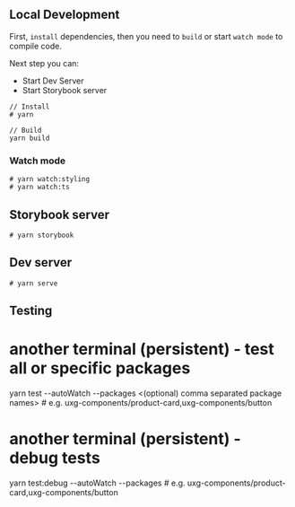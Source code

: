 ## Local Development

First, `install` dependencies, then you need to `build` or start `watch mode` to compile code.

Next step you can:

- Start Dev Server
- Start Storybook server

```
// Install
# yarn

// Build
yarn build

```

### Watch mode

```
# yarn watch:styling
# yarn watch:ts
```

## Storybook server

```
# yarn storybook
```

## Dev server

```
# yarn serve
```

## Testing

# another terminal (persistent) - test all or specific packages
yarn test --autoWatch --packages <(optional) comma separated package names> # e.g. uxg-components/product-card,uxg-components/button

# another terminal (persistent) - debug tests
yarn test:debug --autoWatch --packages <comma separated package names> # e.g. uxg-components/product-card,uxg-components/button

